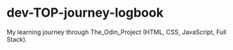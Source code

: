 # dev-TOP-journey-logbook
My learning journey through The_Odin_Project (HTML, CSS, JavaScript, Full Stack).

